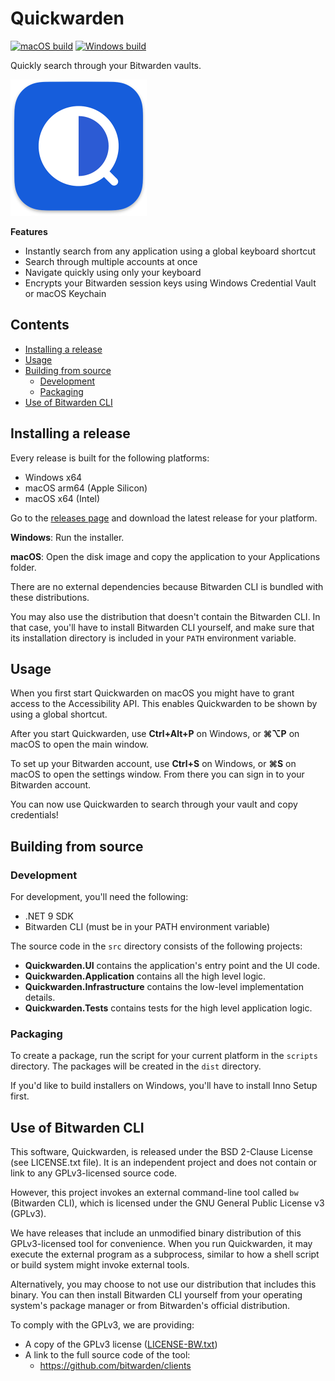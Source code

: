 # Quickwarden
[![macOS build](https://github.com/ixnas/Quickwarden/actions/workflows/macos.yml/badge.svg)](https://github.com/ixnas/Quickwarden/actions/workflows/macos.yml)
[![Windows build](https://github.com/ixnas/Quickwarden/actions/workflows/windows.yml/badge.svg)](https://github.com/ixnas/Quickwarden/actions/workflows/windows.yml)

Quickly search through your Bitwarden vaults.

<img src="assets/Icon-sm-half.png" width="218" alt="Logo"/>

**Features**
- Instantly search from any application using a global keyboard shortcut
- Search through multiple accounts at once
- Navigate quickly using only your keyboard
- Encrypts your Bitwarden session keys using Windows Credential Vault or macOS Keychain

## Contents
- [Installing a release](#installing-a-release)
- [Usage](#usage)
- [Building from source](#building-from-source)
  - [Development](#development)
  - [Packaging](#packaging)
- [Use of Bitwarden CLI](#use-of-bitwarden-cli)

## Installing a release

Every release is built for the following platforms:

- Windows x64
- macOS arm64 (Apple Silicon)
- macOS x64 (Intel)

Go to the [releases page](https://github.com/ixnas/Quickwarden/releases) and download the latest release for your platform.

**Windows**: Run the installer.

**macOS**: Open the disk image and copy the application to your Applications folder.

There are no external dependencies because Bitwarden CLI is bundled with these distributions.

You may also use the distribution that doesn't contain the Bitwarden CLI.
In that case, you'll have to install Bitwarden CLI yourself, and make sure that its installation directory is included in your `PATH` environment variable.

## Usage
When you first start Quickwarden on macOS you might have to grant access to the Accessibility API.
This enables Quickwarden to be shown by using a global shortcut.

After you start Quickwarden, use **Ctrl+Alt+P** on Windows, or **⌘⌥P** on macOS to open the main window.

To set up your Bitwarden account, use **Ctrl+S** on Windows, or **⌘S** on macOS to open the settings window.
From there you can sign in to your Bitwarden account.

You can now use Quickwarden to search through your vault and copy credentials!

## Building from source
### Development
For development, you'll need the following:
- .NET 9 SDK
- Bitwarden CLI (must be in your PATH environment variable)

The source code in the `src` directory consists of the following projects:
- **Quickwarden.UI** contains the application's entry point and the UI code.
- **Quickwarden.Application** contains all the high level logic.
- **Quickwarden.Infrastructure** contains the low-level implementation details.
- **Quickwarden.Tests** contains tests for the high level application logic.

### Packaging
To create a package, run the script for your current platform in the `scripts` directory.
The packages will be created in the `dist` directory.

If you'd like to build installers on Windows, you'll have to install Inno Setup first.

## Use of Bitwarden CLI

This software, Quickwarden, is released under the BSD 2-Clause License (see LICENSE.txt file). It is an independent project and does not contain or link to any GPLv3-licensed source code.

However, this project invokes an external command-line tool called `bw` (Bitwarden CLI), which is licensed under the GNU General Public License v3 (GPLv3).

We have releases that include an unmodified binary distribution of this GPLv3-licensed tool for convenience.
When you run Quickwarden, it may execute the external program as a subprocess, similar to how a shell script or build system might invoke external tools.

Alternatively, you may choose to not use our distribution that includes this binary.
You can then install Bitwarden CLI yourself from your operating system's package manager or from Bitwarden's official distribution.

To comply with the GPLv3, we are providing:
- A copy of the GPLv3 license ([LICENSE-BW.txt](LICENSE-BW.txt))
- A link to the full source code of the tool:
  - https://github.com/bitwarden/clients